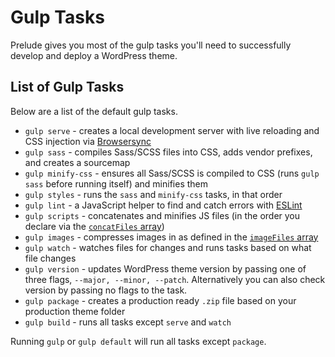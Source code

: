 # Gulp Tasks
Prelude gives you most of the gulp tasks you'll need to successfully develop and
deploy a WordPress theme.

## List of Gulp Tasks
Below are a list of the default gulp tasks.
- `gulp serve` - creates a local development server with live reloading and CSS injection via [Browsersync](https://www.browsersync.io/docs/)
- `gulp sass` - compiles Sass/SCSS files into CSS, adds vendor prefixes, and creates a sourcemap
- `gulp minify-css` - ensures all Sass/SCSS is compiled to CSS (runs `gulp sass` before running itself) and minifies them
- `gulp styles` - runs the `sass` and `minify-css` tasks, in that order
- `gulp lint` - a JavaScript helper to find and catch errors with [ESLint](https://eslint.org/)
- `gulp scripts` - concatenates and minifies JS files (in the order you declare via the [`concatFiles` array](gulpfile-customization.md))
- `gulp images` - compresses images in as defined in the [`imageFiles` array](gulpfile-customization.md)
- `gulp watch` - watches files for changes and runs tasks based on what file changes
- `gulp version` - updates WordPress theme version by passing one of three flags, `--major, --minor, --patch`. Alternatively you can also check version by passing no flags to the task.
- `gulp package` - creates a production ready `.zip` file based on your production theme folder
- `gulp build` - runs all tasks except `serve` and `watch`

Running `gulp` or `gulp default` will run all tasks except `package`.
